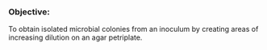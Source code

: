 ### Objective: 
 
To obtain isolated microbial colonies from an inoculum by creating areas of increasing dilution on an agar petriplate.
